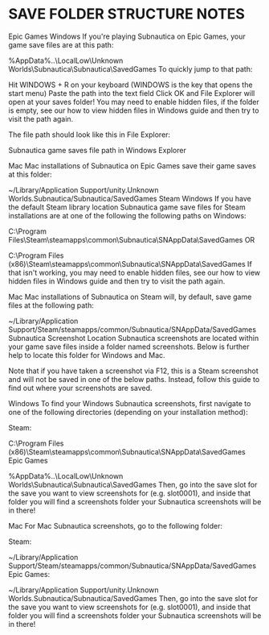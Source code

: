 

# SAVE FOLDER STRUCTURE NOTES



 Epic Games
 Windows
If you're playing Subnautica on Epic Games, your game save files are at this path:

%AppData%\..\LocalLow\Unknown Worlds\Subnautica\Subnautica\SavedGames
To quickly jump to that path:

Hit WINDOWS + R on your keyboard (WINDOWS is the key that opens the start menu)
Paste the path into the text field
Click OK and File Explorer will open at your saves folder!
You may need to enable hidden files, if the folder is empty, see our how to view hidden files in Windows guide and then try to visit the path again.

The file path should look like this in File Explorer:

Subnautica game saves file path in Windows Explorer

 Mac
Mac installations of Subnautica on Epic Games save their game saves at this folder:

~/Library/Application Support/unity.Unknown Worlds.Subnautica/Subnautica/SavedGames
 Steam
 Windows
If you have the default Steam library location Subnautica game save files for Steam installations are at one of the following the following paths on Windows:

C:\Program Files\Steam\steamapps\common\Subnautica\SNAppData\SavedGames
OR

C:\Program Files (x86)\Steam\steamapps\common\Subnautica\SNAppData\SavedGames
If that isn't working, you may need to enable hidden files, see our how to view hidden files in Windows guide and then try to visit the path again.

 Mac
Mac installations of Subnautica on Steam will, by default, save game files at the following path:

~/Library/Application Support/Steam/steamapps/common/Subnautica/SNAppData/SavedGames
Subnautica Screenshot Location
Subnautica screenshots are located within your game save files inside a folder named screenshots. Below is further help to locate this folder for Windows and Mac.

Note that if you have taken a screenshot via F12, this is a Steam screenshot and will not be saved in one of the below paths. Instead, follow this guide to find out where your screenshots are saved.

 Windows
To find your Windows Subnautica screenshots, first navigate to one of the following directories (depending on your installation method):

Steam:

C:\Program Files (x86)\Steam\steamapps\common\Subnautica\SNAppData\SavedGames
Epic Games

%AppData%\..\LocalLow\Unknown Worlds\Subnautica\Subnautica\SavedGames
Then, go into the save slot for the save you want to view screenshots for (e.g. slot0001), and inside that folder you will find a screenshots folder your Subnautica screenshots will be in there!

 Mac
For Mac Subnautica screenshots, go to the following folder:

Steam:

~/Library/Application Support/Steam/steamapps/common/Subnautica/SNAppData/SavedGames
Epic Games:

~/Library/Application Support/unity.Unknown Worlds.Subnautica/Subnautica/SavedGames
Then, go into the save slot for the save you want to view screenshots for (e.g. slot0001), and inside that folder you will find a screenshots folder your Subnautica screenshots will be in there!